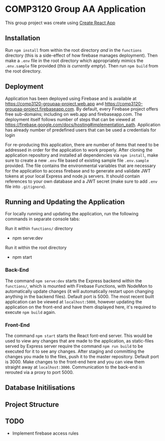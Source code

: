 # COMP3120 Group AA Application

This group project was create using [Create React App](https://github.com/facebook/create-react-app)

## Installation

Run `npm install` from within the root directory _and_ in the `functions` directory (this is a side-effect of how firebase manages deployment). Then make a `.env` file in the root directory which appropriately mimics the `.env.sample` file provided (_this is currently empty_). Then run `npm build` from the root directory.

## Deployment

Application has been deployed using Firebase and is available at https://comp3120-groupaa-project.web.app and https://comp3120-groupaa-project.firebaseapp.com. By default, every Firebase project offers free sub-domains; including on web.app and firebaseapp.com. The deployment itself follows number of steps that can be viewed at https://firebase.google.com/docs/hosting#implementation_path. Application has already number of predefined users that can be used a credentials for login

For re-producing this application, there are number of items that need to be addressed in order for the application to work properly. After cloning the application repository and installed all dependencies via `npm install`, make sure to create a new `.env` file based of existing sample file `.env.sample` provided. The file contains the environmental variables that are necessary for the application to access firebase and to generate and validate JWT tokens at your local Express and node.js servers. It should contain references to your own database and a JWT secret (make sure to add `.env` file into `.gitignore`).

## Running and Updating the Application

For locally running and updating the application, run the following commands in separate console tabs:

Run it within `functions/` directory

- npm serve:dev

Run it within the root directory

- npm start

### Back-End

The command `npm serve:dev` starts the Express backend within the `functions/`, which is mounted with Firebase Functions, with NodeMon to automatically update changes (it will automatically restart upon changing anything in the backend files). Default port is 5000. The most recent built application can be viewed at `localhost:5000`, however updating the application on the front-end and have them displayed here, it's required to execute `npm build` again.

### Front-End

The command `npm start` starts the React font-end server. This would be used to view any changes that are made to the application, as static-files served by Express server require the command `npm run build` to be executed for it to see any changes. After staging and committing the changes you made to the files, push it to the master repository. Default port is 3000. Make changes to the front-end here and you can view them straight away at `localhost:3000`. Communication to the back-end is rerouted via a proxy to port 5000.

## Database Initilisations

## Project Structure

## TODO

- Implement firebase access rules
